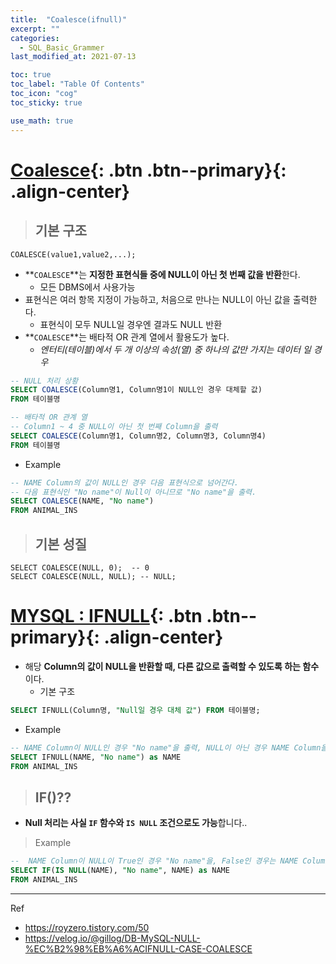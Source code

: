 ```yaml
---
title:  "Coalesce(ifnull)"
excerpt: ""
categories:
  - SQL_Basic_Grammer
last_modified_at: 2021-07-13

toc: true
toc_label: "Table Of Contents"
toc_icon: "cog"
toc_sticky: true

use_math: true
---
```


# [Coalesce](#link){: .btn .btn--primary}{: .align-center}

> ## 기본 구조

```
COALESCE(value1,value2,...);
```

- **`COALESCE`**는 **지정한 표현식들 중에 NULL이 아닌 첫 번째 값을 반환**한다.
  - 모든 DBMS에서 사용가능
- 표현식은 여러 항목 지정이 가능하고, 처음으로 만나는 NULL이 아닌 값을 출력한다.
  - 표현식이 모두 NULL일 경우엔 결과도 NULL 반환
- **`COALESCE`**는 배타적 OR 관계 열에서 활용도가 높다.
  - *엔터티(테이블)에서 두 개 이상의 속성(열) 중 하나의 값만 가지는 데이터 일 경우*

```sql
-- NULL 처리 상황
SELECT COALESCE(Column명1, Column명1이 NULL인 경우 대체할 값)
FROM 테이블명
```

```sql
-- 배타적 OR 관계 열
-- Column1 ~ 4 중 NULL이 아닌 첫 번째 Column을 출력
SELECT COALESCE(Column명1, Column명2, Column명3, Column명4)
FROM 테이블명
```

- Example

```sql
-- NAME Column의 값이 NULL인 경우 다음 표현식으로 넘어간다.
-- 다음 표현식인 "No name"이 Null이 아니므로 "No name"을 출력.
SELECT COALESCE(NAME, "No name")
FROM ANIMAL_INS
```

> ## 기본 성질

```
SELECT COALESCE(NULL, 0);  -- 0
SELECT COALESCE(NULL, NULL); -- NULL;
```



# [MYSQL : IFNULL](#link){: .btn .btn--primary}{: .align-center}

- 해당 **Column의 값이 NULL을 반환할 때, 다른 값으로 출력할 수 있도록 하는 함수**이다.
  - 기본 구조

```sql
SELECT IFNULL(Column명, "Null일 경우 대체 값") FROM 테이블명; 
```

- Example

```sql
-- NAME Column이 NULL인 경우 "No name"을 출력, NULL이 아닌 경우 NAME Column을 출력
SELECT IFNULL(NAME, "No name") as NAME
FROM ANIMAL_INS
```

> ## IF()??

- **Null 처리는 사실 `IF` 함수와 `IS NULL` 조건으로도 가능**합니다..

> Example

```sql
--  NAME Column이 NULL이 True인 경우 "No name"을, False인 경우는 NAME Column을 출력
SELECT IF(IS NULL(NAME), "No name", NAME) as NAME
FROM ANIMAL_INS
```



---

Ref

- <https://royzero.tistory.com/50>
- https://velog.io/@gillog/DB-MySQL-NULL-%EC%B2%98%EB%A6%ACIFNULL-CASE-COALESCE

